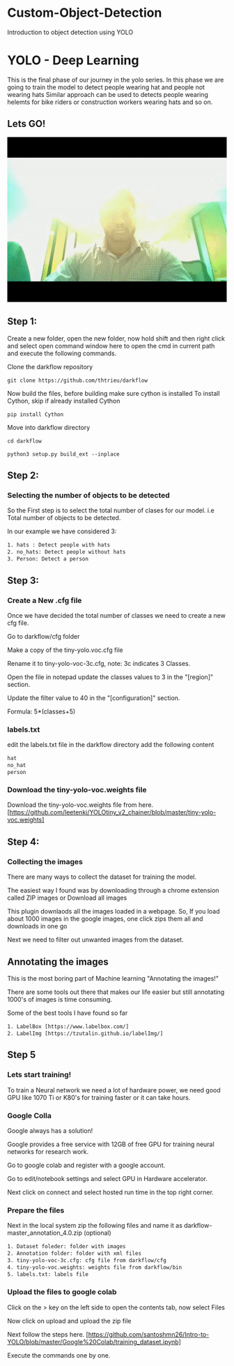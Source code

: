 
# Custom-Object-Detection
Introduction to object detection using YOLO

# YOLO - Deep Learning
This is the final phase of our journey in the yolo series. 
In this phase we are going to train the model to detect people wearing hat and people not wearing hats
Similar approach can be used to detects people wearing helemts for bike riders or construction workers wearing hats and so on.

## Lets GO!

![alt text](https://github.com/santoshmn26/Intro-to-YOLO/blob/master/Custom-Object-Detection/github.gif)

## Step 1:

Create a new folder, open the new folder, now hold shift and then right click and select open command window here to open the cmd in current path and execute the following commands.

Clone the darkflow repository
```
git clone https://github.com/thtrieu/darkflow
```
Now build the files, before building make sure cython is installed
To install Cython, skip if already installed Cython
```
pip install Cython
```
Move into darkflow directory
```
cd darkflow
```
```
python3 setup.py build_ext --inplace
```

## Step 2:

### Selecting the number of objects to be detected
So the First step is to select the total number of clases for our model. i.e Total number of objects to be detected.

In our example we have considered 3:

```
1. hats : Detect people with hats
2. no_hats: Detect people without hats
3. Person: Detect a person
```

## Step 3:

### Create a New .cfg file
Once we have decided the total number of classes we need to create a new cfg file.

Go to darkflow/cfg folder 

Make a copy of the tiny-yolo.voc.cfg file 

Rename it to tiny-yolo-voc-3c.cfg, note: 3c indicates 3 Classes.

Open the file in notepad update the classes values to 3 in the "[region]" section.

Update the filter value to 40 in the "[configuration]" section.

Formula: 5*(classes+5) 

### labels.txt

edit the labels.txt file in the darkflow directory add the following content
```
hat
no_hat
person
```

### Download the tiny-yolo-voc.weights file

Download the tiny-yolo-voc.weights file from here. [https://github.com/leetenki/YOLOtiny_v2_chainer/blob/master/tiny-yolo-voc.weights] 

## Step 4:

### Collecting the images

There are many ways to collect the dataset for training the model.

The easiest way I found was by downloading through a chrome extension called ZIP images or Download all images

This plugin downlaods all the images loaded in a webpage. So, If you load about 1000 images in the google images, one click zips them all and downloads in one go

Next we need to filter out unwanted images from the dataset.


## Annotating the images

This is the most boring part of Machine learning "Annotating the images!"

There are some tools out there that makes our life easier but still annotating 1000's of images is time consuming.

Some of the best tools I have found so far
```
1. LabelBox [https://www.labelbox.com/]
2. LabelImg [https://tzutalin.github.io/labelImg/]
```

## Step 5

### Lets start training!

To train a Neural network we need a lot of hardware power, we need good GPU like 1070 Ti or K80's for training faster or it can take hours.

### Google Colla

Google always has a solution!

Google provides a free service with 12GB of free GPU for training neural networks for research work.

Go to google colab and register with a google account.

Go to edit/notebook settings and select GPU in Hardware accelerator.

Next click on connect and select hosted run time in the top right corner.

### Prepare the files

Next in the local system zip the following files and name it as darkflow-master_annotation_4.0.zip (optional)
```
1. Dataset foleder: folder with images
2. Annotation folder: folder with xml files
3. tiny-yolo-voc-3c.cfg: cfg file from darkflow/cfg 
4. tiny-yolo-voc.weights: weights file from darkflow/bin 
5. labels.txt: labels file
```

### Upload the files to google colab

Click on the > key on the left side to open the contents tab, now select Files

Now click on upload and upload the zip file

Next follow the steps here. [https://github.com/santoshmn26/Intro-to-YOLO/blob/master/Google%20Colab/training_dataset.ipynb]

Execute the commands one by one.








